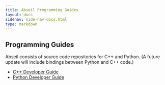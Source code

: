 ```yaml
---
title: Abseil Programming Guides
layout: docs
sidenav: side-nav-docs.html
type: markdown
---
```


## Programming Guides

Abseil consists of source code repositories for C++ and Python. (A future update will include bindings between Python and C++ code.)

* [C++ Developer Guide](/docs/cpp.html)
* [Python Developer Guide](/docs/python.html)
